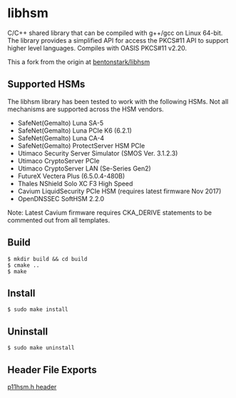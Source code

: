 # libhsm
C/C++ shared library that can be compiled with g++/gcc on Linux 64-bit.  The library provides a simplified API for access the PKCS#11 API to support higher level languages.  Compiles with OASIS PKCS#11 v2.20.

This a fork from the origin at [bentonstark/libhsm](https://github.com/bentonstark/libhsm)

## Supported HSMs
The libhsm library has been tested to work with the following HSMs.  Not all mechanisms are supported across the HSM vendors.
- SafeNet(Gemalto) Luna SA-5
- SafeNet(Gemalto) Luna PCIe K6 (6.2.1)
- SafeNet(Gemalto) Luna CA-4
- SafeNet(Gemalto) ProtectServer HSM PCIe
- Utimaco Security Server Simulator (SMOS Ver. 3.1.2.3)
- Utimaco CryptoServer PCIe
- Utimaco CryptoServer LAN (Se-Series Gen2)
- FutureX Vectera Plus (6.5.0.4-480B)
- Thales NShield Solo XC F3 High Speed 
- Cavium LiquidSecurity PCIe HSM (requires latest firmware Nov 2017)
- OpenDNSSEC SoftHSM 2.2.0
		
Note: Latest Cavium firmware requires CKA_DERIVE statements to be commented out from all templates.		
		
## Build	
```
$ mkdir build && cd build
$ cmake ..
$ make
```

## Install
```
$ sudo make install
```

## Uninstall
```
$ sudo make uninstall
```
	
## Header File Exports

[p11hsm.h header](include/p11hsm.h)
